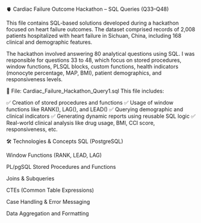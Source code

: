 🫀 Cardiac Failure Outcome Hackathon – SQL Queries (Q33–Q48)

This file contains SQL-based solutions developed during a hackathon focused on heart failure outcomes. The dataset comprised records of 2,008 patients hospitalized with heart failure in Sichuan, China, including 168 clinical and demographic features.

The hackathon involved answering 80 analytical questions using SQL. I was responsible for questions 33 to 48, which focus on stored procedures, window functions, PLSQL blocks, custom functions, health indicators (monocyte percentage, MAP, BMI), patient demographics, and responsiveness levels.

📁 File: Cardiac_Failure_Hackathon_Query1.sql
This file includes:

✅ Creation of stored procedures and functions
✅ Usage of window functions like RANK(), LAG(), and LEAD()
✅ Querying demographic and clinical indicators
✅ Generating dynamic reports using reusable SQL logic
✅ Real-world clinical analysis like drug usage, BMI, CCI score, responsiveness, etc.

🛠️ Technologies & Concepts
SQL (PostgreSQL)

Window Functions (RANK, LEAD, LAG)

PL/pgSQL Stored Procedures and Functions

Joins & Subqueries

CTEs (Common Table Expressions)

Case Handling & Error Messaging

Data Aggregation and Formatting
